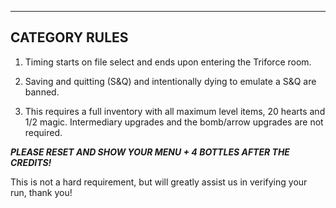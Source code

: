 ---

## CATEGORY RULES

1. Timing starts on file select and ends upon entering the Triforce room.

2. Saving and quitting (S&Q) and intentionally dying to emulate a S&Q are banned.

3. This requires a full inventory with all maximum level items, 20 hearts and 1/2 magic. Intermediary upgrades and the bomb/arrow upgrades are not required.

**_PLEASE RESET AND SHOW YOUR MENU + 4 BOTTLES AFTER THE CREDITS!_**

This is not a hard requirement, but will greatly assist us in verifying your run, thank you!
